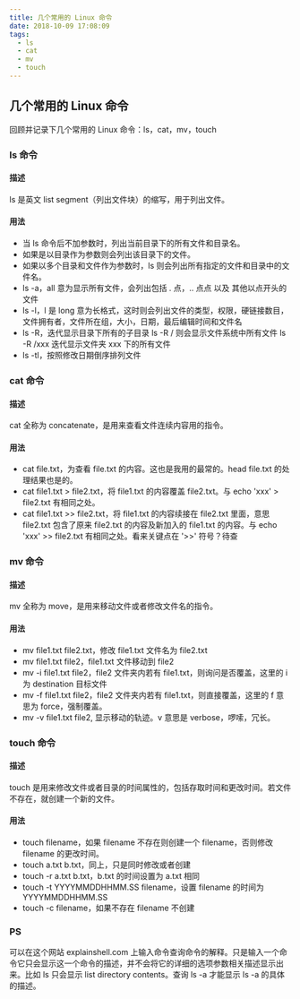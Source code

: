 ```yaml
---
title: 几个常用的 Linux 命令
date: 2018-10-09 17:08:09
tags: 
  - ls
  - cat
  - mv
  - touch
---
```

## 几个常用的 Linux 命令
回顾并记录下几个常用的 Linux 命令：ls，cat，mv，touch

### ls 命令
#### 描述
ls 是英文 list segment（列出文件块）的缩写，用于列出文件。

#### 用法
- 当 ls 命令后不加参数时，列出当前目录下的所有文件和目录名。
- 如果是以目录作为参数则会列出该目录下的文件。
- 如果以多个目录和文件作为参数时，ls 则会列出所有指定的文件和目录中的文件名。
- ls -a，all 意为显示所有文件，会列出包括 . 点，.. 点点 以及 其他以点开头的文件
- ls -l，l 是 long 意为长格式，这时则会列出文件的类型，权限，硬链接数目，文件拥有者，文件所在组，大小，日期，最后编辑时间和文件名
- ls -R，迭代显示目录下所有的子目录
  ls -R / 则会显示文件系统中所有文件
  ls -R /xxx 迭代显示文件夹 xxx 下的所有文件
- ls -tl，按照修改日期倒序排列文件

### cat 命令
#### 描述
cat 全称为 concatenate，是用来查看文件连续内容用的指令。

#### 用法
- cat file.txt，为查看 file.txt 的内容。这也是我用的最常的。head file.txt 的处理结果也是的。
- cat file1.txt > file2.txt，将 file1.txt 的内容覆盖 file2.txt。与 echo 'xxx' > file2.txt 有相同之处。
- cat file1.txt >> file2.txt，将 file1.txt 的内容续接在 file2.txt 里面，意思 file2.txt 包含了原来 file2.txt 的内容及新加入的 file1.txt 的内容。与 echo 'xxx' >> file2.txt 有相同之处。看来关键点在 '>>' 符号？待查

### mv 命令
#### 描述
mv 全称为 move，是用来移动文件或者修改文件名的指令。

#### 用法
- mv file1.txt file2.txt，修改 file1.txt 文件名为 file2.txt
- mv file1.txt file2，file1.txt 文件移动到 file2
- mv -i file1.txt file2，file2 文件夹内若有 file1.txt，则询问是否覆盖，这里的 i 为 destination 目标文件
- mv -f file1.txt file2，file2 文件夹内若有 file1.txt，则直接覆盖，这里的 f 意思为 force，强制覆盖。
- mv -v file1.txt file2, 显示移动的轨迹。v 意思是 verbose，啰嗦，冗长。

### touch 命令
#### 描述
touch 是用来修改文件或者目录的时间属性的，包括存取时间和更改时间。若文件不存在，就创建一个新的文件。

#### 用法
- touch filename，如果 filename 不存在则创建一个 filename，否则修改 filename 的更改时间。
- touch a.txt b.txt，同上，只是同时修改或者创建
- touch -r a.txt b.txt，b.txt 的时间设置为 a.txt 相同
- touch -t YYYYMMDDHHMM.SS filename，设置 filename 的时间为 YYYYMMDDHHMM.SS
- touch -c filename，如果不存在 filename 不创建

### PS
可以在这个网站 explainshell.com 上输入命令查询命令的解释。只是输入一个命令它只会显示这一个命令的描述，并不会将它的详细的选项参数相关描述显示出来。比如 ls 只会显示 list directory contents。查询 ls -a 才能显示 ls -a 的具体的描述。


